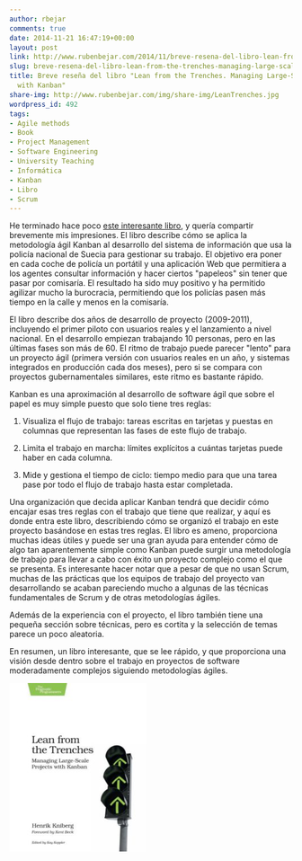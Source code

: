 ```yaml
---
author: rbejar
comments: true
date: 2014-11-21 16:47:19+00:00
layout: post
link: http://www.rubenbejar.com/2014/11/breve-resena-del-libro-lean-from-the-trenches-managing-large-scale-projects-with-kanban/
slug: breve-resena-del-libro-lean-from-the-trenches-managing-large-scale-projects-with-kanban
title: Breve reseña del libro "Lean from the Trenches. Managing Large-Scale Projects
  with Kanban"
share-img: http://www.rubenbejar.com/img/share-img/LeanTrenches.jpg
wordpress_id: 492
tags:
- Agile methods
- Book
- Project Management
- Software Engineering
- University Teaching
- Informática
- Kanban
- Libro
- Scrum
---
```


He terminado hace poco [este interesante libro](https://pragprog.com/book/hklean/lean-from-the-trenches), y quería compartir brevemente mis impresiones. El libro describe cómo se aplica la metodología ágil Kanban al desarrollo del sistema de información que usa la policía nacional de Suecia para gestionar su trabajo. El objetivo era poner en cada coche de policía un portátil y una aplicación Web que permitiera a los agentes consultar información y hacer ciertos "papeleos" sin tener que pasar por comisaría. El resultado ha sido muy positivo y ha permitido agilizar mucho la burocracia, permitiendo que los policías pasen más tiempo en la calle y menos en la comisaría.

El libro describe dos años de desarrollo de proyecto (2009-2011), incluyendo el primer piloto con usuarios reales y el lanzamiento a nivel nacional. En el desarrollo empiezan trabajando 10 personas, pero en las últimas fases son más de 60. El ritmo de trabajo puede parecer "lento" para un proyecto ágil (primera versión con usuarios reales en un año, y sistemas integrados en producción cada dos meses), pero si se compara con proyectos gubernamentales similares, este ritmo es bastante rápido.

Kanban es una aproximación al desarrollo de software ágil que sobre el papel es muy simple puesto que solo tiene tres reglas:



	
  1. Visualiza el flujo de trabajo: tareas escritas en tarjetas y puestas en columnas que representan las fases de este flujo de trabajo.

	
  2. Limita el trabajo en marcha: límites explícitos a cuántas tarjetas puede haber en cada columna.

	
  3. Mide y gestiona el tiempo de ciclo: tiempo medio para que una tarea pase por todo el flujo de trabajo hasta estar completada.


Una organización que decida aplicar Kanban tendrá que decidir cómo encajar esas tres reglas con el trabajo que tiene que realizar, y aquí es donde entra este libro, describiendo cómo se organizó el trabajo en este proyecto basándose en estas tres reglas. El libro es ameno, proporciona muchas ideas útiles y puede ser una gran ayuda para entender cómo de algo tan aparentemente simple como Kanban puede surgir una metodología de trabajo para llevar a cabo con éxito un proyecto complejo como el que se presenta. Es interesante hacer notar que a pesar de que no usan Scrum, muchas de las prácticas que los equipos de trabajo del proyecto van desarrollando se acaban pareciendo mucho a algunas de las técnicas fundamentales de Scrum y de otras metodologías ágiles.

Además de la experiencia con el proyecto, el libro también tiene una pequeña sección sobre técnicas, pero es cortita y la selección de temas parece un poco aleatoria.

En resumen, un libro interesante, que se lee rápido, y que proporciona una visión desde dentro sobre el trabajo en proyectos de software moderadamente complejos siguiendo metodologías ágiles.

![Portada](/img/thumbs/LeanTrenches.jpg)